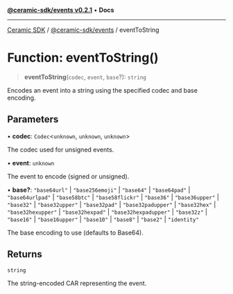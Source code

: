 [**@ceramic-sdk/events v0.2.1**](../README.md) • **Docs**

***

[Ceramic SDK](../../../README.md) / [@ceramic-sdk/events](../README.md) / eventToString

# Function: eventToString()

> **eventToString**(`codec`, `event`, `base`?): `string`

Encodes an event into a string using the specified codec and base encoding.

## Parameters

• **codec**: `Codec`\<`unknown`, `unknown`, `unknown`\>

The codec used for unsigned events.

• **event**: `unknown`

The event to encode (signed or unsigned).

• **base?**: `"base64url"` \| `"base256emoji"` \| `"base64"` \| `"base64pad"` \| `"base64urlpad"` \| `"base58btc"` \| `"base58flickr"` \| `"base36"` \| `"base36upper"` \| `"base32"` \| `"base32upper"` \| `"base32pad"` \| `"base32padupper"` \| `"base32hex"` \| `"base32hexupper"` \| `"base32hexpad"` \| `"base32hexpadupper"` \| `"base32z"` \| `"base16"` \| `"base16upper"` \| `"base10"` \| `"base8"` \| `"base2"` \| `"identity"`

The base encoding to use (defaults to Base64).

## Returns

`string`

The string-encoded CAR representing the event.
